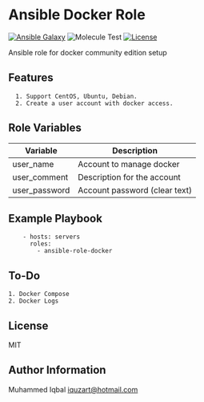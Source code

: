 Ansible Docker Role
=========
[![Ansible Galaxy](https://img.shields.io/badge/galaxy-iquzart.docker-blue)](https://galaxy.ansible.com/iquzart/docker)
![Molecule Test](https://github.com/iquzart/ansible-role-docker/workflows/Molecule%20Test/badge.svg?) 
[![License](https://img.shields.io/:license-mit-blue.svg)](https://badges.mit-license.org)


Ansible role for docker community edition setup


Features
---------
```
  1. Support CentOS, Ubuntu, Debian.
  2. Create a user account with docker access.
```
Role Variables
--------------

| Variable | Description |
| --- | --- |
| user_name | Account to manage docker | 
| user_comment |  Description for the account | 
| user_password | Account password (clear text) | 


Example Playbook
----------------
```
    - hosts: servers
      roles:
        - ansible-role-docker
```

To-Do
------
```
1. Docker Compose
2. Docker Logs
```

License
-------

MIT

Author Information
------------------

Muhammed Iqbal <iquzart@hotmail.com>
